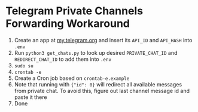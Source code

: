 # Telegram Private Channels Forwarding Workaround

1. Create an app at [my.telegram.org](my.telegram.org) and insert its `API_ID` and `API_HASH` into `.env`
2. Run `python3 get_chats.py` to look up desired `PRIVATE_CHAT_ID` and `REDIRECT_CHAT_ID` to add them into `.env`
3. `sudo su`
4. `crontab -e`
5. Create a Cron job based on `crontab-e.example`
6. Note that running with `{"id": 0}` will redirect all available messages from private chat. To avoid this, figure out last channel message id and paste it there
7. Done
